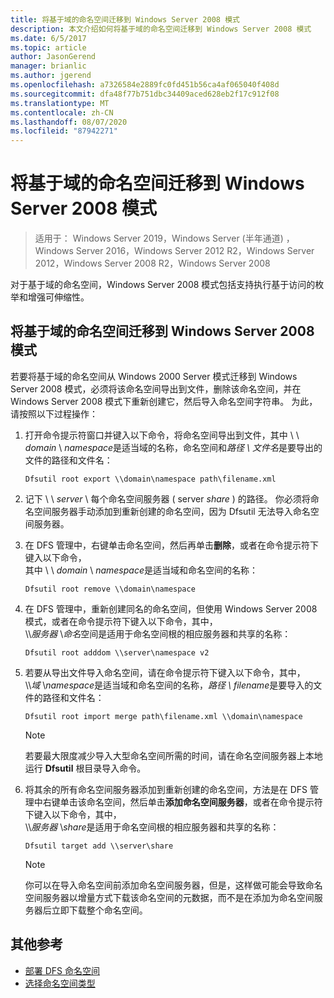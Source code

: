 ```yaml
---
title: 将基于域的命名空间迁移到 Windows Server 2008 模式
description: 本文介绍如何将基于域的命名空间迁移到 Windows Server 2008 模式
ms.date: 6/5/2017
ms.topic: article
author: JasonGerend
manager: brianlic
ms.author: jgerend
ms.openlocfilehash: a7326584e2889fc0fd451b56ca4af065040f408d
ms.sourcegitcommit: dfa48f77b751dbc34409aced628eb2f17c912f08
ms.translationtype: MT
ms.contentlocale: zh-CN
ms.lasthandoff: 08/07/2020
ms.locfileid: "87942271"
---
```

# <a name="migrate-a-domain-based-namespace-to-windows-server-2008-mode"></a>将基于域的命名空间迁移到 Windows Server 2008 模式

> 适用于： Windows Server 2019，Windows Server (半年通道) ，Windows Server 2016，Windows Server 2012 R2，Windows Server 2012，Windows Server 2008 R2，Windows Server 2008

对于基于域的命名空间，Windows Server 2008 模式包括支持执行基于访问的枚举和增强可伸缩性。

## <a name="to-migrate-a-domain-based-namespace-to-windows-server-2008-mode"></a>将基于域的命名空间迁移到 Windows Server 2008 模式

若要将基于域的命名空间从 Windows 2000 Server 模式迁移到 Windows Server 2008 模式，必须将该命名空间导出到文件，删除该命名空间，并在 Windows Server 2008 模式下重新创建它，然后导入命名空间字符串。 为此，请按照以下过程操作：

1.  打开命令提示符窗口并键入以下命令，将命名空间导出到文件，其中 \\ \\ *domain* \\ *namespace*是适当域的名称，命名空间和*路径 \\ 文件名*是要导出的文件的路径和文件名：
     ```
     Dfsutil root export \\domain\namespace path\filename.xml
     ```
2.  记下 \\ \\ *server* \\ 每个命名空间服务器 ( server *share* ) 的路径。 你必须将命名空间服务器手动添加到重新创建的命名空间，因为 Dfsutil 无法导入命名空间服务器。
3.  在 DFS 管理中，右键单击命名空间，然后再单击**删除**，或者在命令提示符下键入以下命令， <br /> 其中 \\ \\ *domain* \\ *namespace*是适当域和命名空间的名称：
     ```
     Dfsutil root remove \\domain\namespace
     ```
4.  在 DFS 管理中，重新创建同名的命名空间，但使用 Windows Server 2008 模式，或者在命令提示符下键入以下命令，其中， <br /> \\\\*服务器* \\*命名*空间是适用于命名空间根的相应服务器和共享的名称：
     ```
     Dfsutil root adddom \\server\namespace v2
     ```
5.  若要从导出文件导入命名空间，请在命令提示符下键入以下命令，其中， <br /> \\\\*域* \\*namespace*是适当域和命名空间的名称，*路径 \\ filename*是要导入的文件的路径和文件名：
     ```
     Dfsutil root import merge path\filename.xml \\domain\namespace
     ```

    > [!NOTE]
    > 若要最大限度减少导入大型命名空间所需的时间，请在命名空间服务器上本地运行 **Dfsutil** 根目录导入命令。
6.  将其余的所有命名空间服务器添加到重新创建的命名空间，方法是在 DFS 管理中右键单击该命名空间，然后单击**添加命名空间服务器**，或者在命令提示符下键入以下命令，其中， <br /> \\\\*服务器* \\*share*是适用于命名空间根的相应服务器和共享的名称：
     ```
     Dfsutil target add \\server\share
     ```

    > [!NOTE]
    > 你可以在导入命名空间前添加命名空间服务器，但是，这样做可能会导致命名空间服务器以增量方式下载该命名空间的元数据，而不是在添加为命名空间服务器后立即下载整个命名空间。

## <a name="additional-references"></a>其他参考
-   [部署 DFS 命名空间](deploying-dfs-namespaces.md)
-   [选择命名空间类型](choose-a-namespace-type.md)